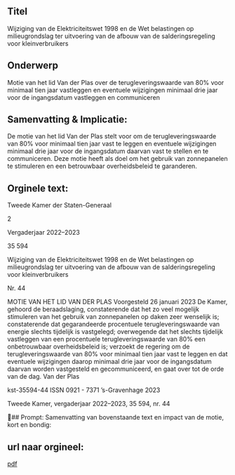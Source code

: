 ## Titel
Wijziging van de Elektriciteitswet 1998 en de Wet belastingen op milieugrondslag ter uitvoering van de afbouw van de salderingsregeling voor kleinverbruikers
## Onderwerp
Motie van het lid Van der Plas over de terugleveringswaarde van 80% voor minimaal tien jaar vastleggen en eventuele wijzigingen minimaal drie jaar voor de ingangsdatum vastleggen en communiceren
## Samenvatting & Implicatie:

De motie van het lid Van der Plas stelt voor om de terugleveringswaarde van 80% voor minimaal tien jaar vast te leggen en eventuele wijzigingen minimaal drie jaar voor de ingangsdatum daarvan vast te stellen en te communiceren. Deze motie heeft als doel om het gebruik van zonnepanelen te stimuleren en een betrouwbaar overheidsbeleid te garanderen.
## Orginele text:


Tweede Kamer der Staten-Generaal

2

Vergaderjaar 2022–2023

35 594

Wijziging van de Elektriciteitswet 1998 en de
Wet belastingen op milieugrondslag ter
uitvoering van de afbouw van de
salderingsregeling voor kleinverbruikers

Nr. 44

MOTIE VAN HET LID VAN DER PLAS
Voorgesteld 26 januari 2023
De Kamer,
gehoord de beraadslaging,
constaterende dat het zo veel mogelijk stimuleren van het gebruik van
zonnepanelen op daken zeer wenselijk is;
constaterende dat gegarandeerde procentuele terugleveringswaarde van
energie slechts tijdelijk is vastgelegd;
overwegende dat het slechts tijdelijk vastleggen van een procentuele
terugleveringswaarde van 80% een onbetrouwbaar overheidsbeleid is;
verzoekt de regering om de terugleveringswaarde van 80% voor minimaal
tien jaar vast te leggen en dat eventuele wijzigingen daarop minimaal drie
jaar voor de ingangsdatum daarvan worden vastgesteld en gecommuniceerd,
en gaat over tot de orde van de dag.
Van der Plas

kst-35594-44
ISSN 0921 - 7371
’s-Gravenhage 2023

Tweede Kamer, vergaderjaar 2022–2023, 35 594, nr. 44

## Prompt:
Samenvatting van bovenstaande text en impact van de motie, kort en bondig:

## url naar orgineel:
[pdf](https://gegevensmagazijn.tweedekamer.nl/OData/v4/2.0/Document(20470b68-15b8-473d-843e-3245eaec577f)/resource)
